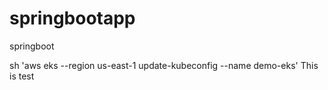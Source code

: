 # springbootapp
springboot


sh 'aws eks --region us-east-1 update-kubeconfig --name demo-eks'
This is test
